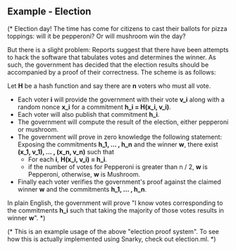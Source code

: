 ## Example  -  Election


(* Election day! The time has come for citizens to cast their ballots for
   pizza toppings: will it be pepperoni? Or will mushroom win the day?

   But there is a slight problem:
   Reports suggest that there have been attempts to hack the software that
   tabulates votes and determines the winner. As such, the government has decided
   that the election results should be accompanied by a proof of their correctness.
   The scheme is as follows:

   Let **H** be a hash function and say there are **n** voters who must all vote.
   - Each voter **i** will provide the government with their vote **v_i** along with
     a random nonce **x_i** for a commitment **h_i = H(x_i, v_i)**.
   - Each voter will also publish that commitment **h_i**.
   - The government will compute the result of the election, either pepperoni or mushroom.
   - The government will prove in zero knowledge the following statement:
      Exposing the commitments **h_1, ... , h_n** and the winner **w**,
      there exist **(x_1, v_1), ... , (x_n, v_n)** such that
      - For each **i**, **H(x_i, v_i) = h_i**.
      - if the number of votes for Pepperoni is greater than n / 2, **w** is Pepperoni,
        otherwise, **w** is Mushroom.
   - Finally each voter verifies the government's proof against the claimed winner **w**
     and the commitments **h_1, ... , h_n**.
    
   In plain English, the government will prove "I know votes corresponding to the commitments **h_i**
   such that taking the majority of those votes results in winner **w**".
*)

(* This is an example usage of the above "election proof system".
   To see how this is actually implemented using Snarky, check out election.ml.
*)
